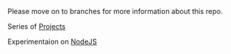 Please move on to branches for more information about this repo.

Series of 
[Projects](https://github.com/Nihiru/Javascript/tree/Project) </br>

Experimentaion on 
[NodeJS](https://github.com/Nihiru/Javascript/tree/NodeJS)
